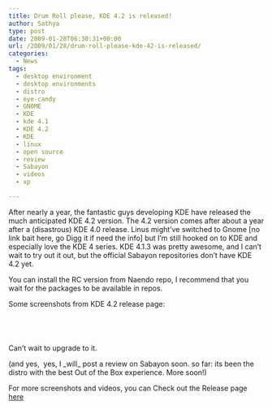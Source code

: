 ```yaml
---
title: Drum Roll please, KDE 4.2 is released!
author: Sathya
type: post
date: 2009-01-28T06:30:31+00:00
url: /2009/01/28/drum-roll-please-kde-42-is-released/
categories:
  - News
tags:
  - desktop environment
  - desktop environments
  - distro
  - eye-candy
  - GNOME
  - KDE
  - kde 4.1
  - KDE 4.2
  - KDE
  - linux
  - open source
  - review
  - Sabayon
  - videos
  - xp

---
```

After nearly a year, the fantastic guys developing KDE have released the much anticipated KDE 4.2 version. The 4.2 version comes after about a year after a (disastrous) KDE 4.0 release. Linus might&#8217;ve switched to Gnome [no link bait here, go Digg it if need the info] but I&#8217;m still hooked on to KDE and especially love the KDE 4 series. KDE 4.1.3 was pretty awesome, and I can&#8217;t wait to try out it out, but the official Sabayon repositories don&#8217;t have KDE 4.2 yet.

You can install the RC version from Naendo repo, I recommend that you wait for the packages to be available in repos.

<!--more-->

Some screenshots from KDE 4.2 release page:

[<img class="alignnone" src="http://www.kde.org/announcements/4.2/screenshots/powerdevil_thumb.png" alt=""   />][1]

[<img class="alignnone" src="http://www.kde.org/announcements/4.2/screenshots/systray-progress.png" alt=""   />][2]

[<img class="alignnone" src="http://www.kde.org/announcements/4.2/screenshots/panel-controller_thumb.png" alt=""   />][3]

[<img class="alignnone" src="http://www.kde.org/announcements/4.2/screenshots/dolphin-full_thumb.png" alt=""   />][4]

Can&#8217;t wait to upgrade to it.

(and yes,  yes, I \_will\_ post a review on Sabayon soon. so far: its been the distro with the best Out of the Box experience. More soon!)

For more screenshots and videos, you can Check out the Release page [here][5]

 [1]: http://www.kde.org/announcements/4.2/screenshots/powerdevil_thumb.png
 [2]: http://www.kde.org/announcements/4.2/screenshots/systray-progress.png
 [3]: http://www.kde.org/announcements/4.2/screenshots/panel-controller_thumb.png
 [4]: http://www.kde.org/announcements/4.2/screenshots/dolphin-full_thumb.png
 [5]: http://www.kde.org/announcements/4.2/
